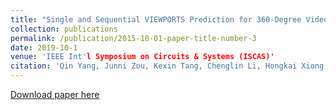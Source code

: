 ```yaml
---
title: "Single and Sequential VIEWPORTS Prediction for 360-Degree Video Streaming"
collection: publications
permalink: /publication/2015-10-01-paper-title-number-3
date: 2019-10-1
venue: 'IEEE Int'l Symposium on Circuits & Systems (ISCAS)'
citation: 'Qin Yang, Junni Zou, Kexin Tang, Chenglin Li, Hongkai Xiong, “Single and Sequential VIEWPORTS Prediction for 360-Degree Video Streaming”, IEEE Int'l Symposium on Circuits & Systems (ISCAS’2019), Sapporo, Japan, May 2019.'
---
```

[Download paper here](http://academicpages.github.io/files/paper3.pdf)

